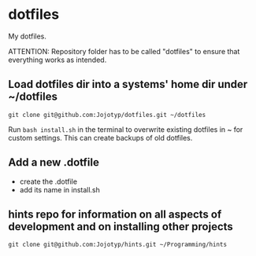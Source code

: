 # dotfiles
My dotfiles.

ATTENTION:
Repository folder has to be called "dotfiles" to ensure that everything works as intended.

## Load dotfiles dir into a systems' home dir under ~/dotfiles
`git clone git@github.com:Jojotyp/dotfiles.git ~/dotfiles`

Run `bash install.sh` in the terminal to overwrite existing dotfiles in ~ for custom settings.
This can create backups of old dotfiles.

## Add a new .dotfile
- create the .dotfile
- add its name in install.sh

## hints repo for information on all aspects of development and on installing other projects
`git clone git@github.com:Jojotyp/hints.git ~/Programming/hints`